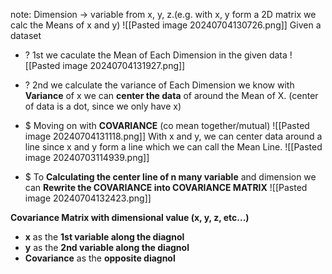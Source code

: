 note: 
Dimension -> variable from x, y, z.(e.g. with x, y form a 2D matrix we calc the Means of x and y)
![[Pasted image 20240704130726.png]]
Given a dataset
+ ? 1st we caculate the Mean of Each Dimension in the given data
![[Pasted image 20240704131927.png]]

+ ? 2nd we calculate the variance of Each Dimension
	we know with **Variance** of x we can **center the data** of around the Mean of X. (center of data is a dot, since we only have x)
	
+ $ Moving on with **COVARIANCE** (co mean together/mutual) 
	![[Pasted image 20240704131118.png]]
	With x and y, we can center data around a line since x and y form a line which we can call the Mean Line.
	![[Pasted image 20240703114939.png]]
+ $ To **Calculating the center line of n many variable** and dimension we can **Rewrite the COVARIANCE into COVARIANCE MATRIX** 
	![[Pasted image 20240704132423.png]]
	

**Covariance Matrix with dimensional value (x, y, z, etc...)**
+ **x** as the **1st variable along the diagnol**
+ **y** as the **2nd variable along the diagnol** 
+ **Covariance** as the **opposite diagnol**

